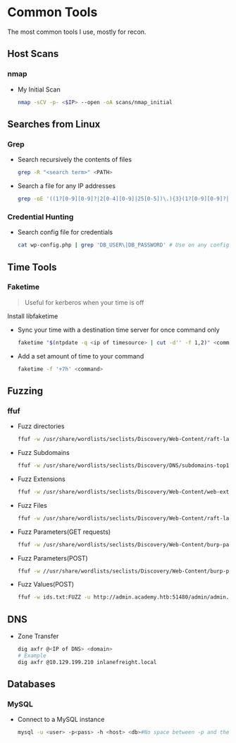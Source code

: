# Common Tools
The most common tools I use, mostly for recon.

## Host Scans
### nmap
* My Initial Scan
  ```bash
  nmap -sCV -p- <$IP> --open -oA scans/nmap_initial
  ```

## Searches from Linux
### Grep
* Search recursively the contents of files
  ```bash
  grep -R "<search term>" <PATH>
  ```
* Search a file for any IP addresses
  ```bash
  grep -oE '((1?[0-9][0-9]?|2[0-4][0-9]|25[0-5])\.){3}(1?[0-9][0-9]?|2[0-4][0-9]|25[0-5])' FILE
  ```
### Credential Hunting
* Search config file for credentials
  ```bash
  cat wp-config.php | grep 'DB_USER\|DB_PASSWORD' # Use on any config files you find in /var
  ```
## Time Tools
### Faketime
> Useful for kerberos when your time is off  

Install libfaketime
* Sync your time with a destination time server for once command only
  ```bash
  faketime "$(ntpdate -q <ip of timesource> | cut -d'' -f 1,2)" <command>
  ```
* Add a set amount of time to your command
  ```bash
  faketime -f '+7h' <command>
  ```
## Fuzzing
### ffuf
* Fuzz directories
  ```bash
  ffuf -w /usr/share/wordlists/seclists/Discovery/Web-Content/raft-large-directories-lowercase.txt:FUZZ -u http://<Domain or IP>/FUZZ -ac
  ```
* Fuzz Subdomains
  ```bash
  ffuf -w /usr/share/wordlists/seclists/Discovery/DNS/subdomains-top1million-110000.txt -u http://<Domain or IP> -H "Host:FUZZ.<Domain or IP" -ac
  ```
* Fuzz Extensions
  ```bash
  ffuf -w /usr/share/wordlists/seclists/Discovery/Web-Content/web-extensions.txt:FUZZ -u http://SERVER_IP:PORT/blog/indexFUZZ
  ```
* Fuzz Files
  ```bash
  ffuf -w /usr/share/wordlists/seclists/Discovery/Web-Content/raft-large-files.txt -u http://<Domain or IP>/FUZZ -e .php,.html,.txt -ac
  ```
* Fuzz Parameters(GET requests)
  ```bash
  ffuf -w /usr/share/wordlists/seclists/Discovery/Web-Content/burp-parameter-names.txt:FUZZ -u http://admin.academy.htb:51480/admin/admin.php\?FUZZ\=key -ac
  ```
* Fuzz Parameters(POST)
  ```bash
  ffuf -w //usr/share/wordlists/seclists/Discovery/Web-Content/burp-parameter-names.txt:FUZZ -u http://admin.academy.htb:51480/admin/admin.php -X POST -d 'FUZZ=key' -H 'Content-Type: application/x-www-form-urlencoded' -ac
  ```
* Fuzz Values(POST)
  ```bash
  ffuf -w ids.txt:FUZZ -u http://admin.academy.htb:51480/admin/admin.php -X POST -d 'id=FUZZ' -H 'Content-Type: application/x-www-form-urlencoded' -ac
  ```
## DNS
* Zone Transfer
  ```bash
  dig axfr @<IP of DNS> <domain>
  # Example
  dig axfr @10.129.199.210 inlanefreight.local
  ```
## Databases
### MySQL
* Connect to a MySQL instance
  ```bash
  mysql -u <user> -p<pass> -h <host> <db>#No space between -p and the password (ex: -pPassword)
  ```
